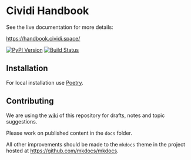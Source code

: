 # Cividi Handbook

See the live documentation for more details:

https://handbook.cividi.space/

[![PyPI Version][pypi-v-image]][pypi-v-link]
[![Build Status][travis-image]][travis-link]

[pypi-v-image]: https://img.shields.io/pypi/v/mkdocs-bootswatch.svg
[pypi-v-link]: https://pypi.python.org/pypi/mkdocs-bootswatch
[travis-image]: https://img.shields.io/travis/mkdocs/mkdocs-bootswatch/master.svg
[travis-link]: https://travis-ci.org/mkdocs/mkdocs-bootswatch


## Installation

For local installation use [Poetry](https://python-poetry.org/docs/).

## Contributing

We are using the [wiki](./wiki) of this repository for drafts, notes and topic suggestions.

Please work on published content in the `docs` folder.

All other improvements should be made to the `mkdocs` theme in the
project hosted at <https://github.com/mkdocs/mkdocs>.
